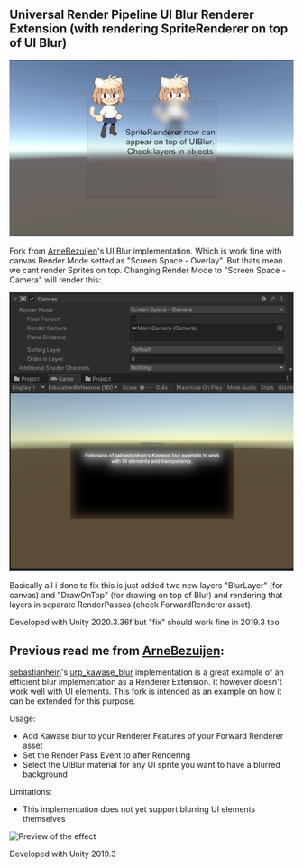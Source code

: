 ## Universal Render Pipeline UI Blur Renderer Extension (with rendering SpriteRenderer on top of UI Blur)
![Main cats example](CatsExample.PNG)

Fork from [ArneBezuijen](https://github.com/ArneBezuijen)'s UI Blur implementation. Which is work fine with canvas Render Mode setted as "Screen Space - Overlay". 
But thats mean we cant render Sprites on top. Changing Render Mode to "Screen Space - Camera" will render this:

![Brocken render](BlurWithCameraScreenSpace.PNG)

Basically all i done to fix this is just added two new layers "BlurLayer" (for canvas) and "DrawOnTop" (for drawing on top of Blur) and rendering that layers in separate RenderPasses (check ForwardRenderer asset).

Developed with Unity 2020.3.36f but "fix" should work fine in 2019.3 too

## Previous read me from [ArneBezuijen](https://github.com/ArneBezuijen):
[sebastianhein](https://github.com/sebastianhein)'s [urp_kawase_blur](https://github.com/sebastianhein/urp_kawase_blur) implementation is a great example of an efficient blur implementation as a Renderer Extension. It however doesn't work well with UI elements. This fork is intended as an example on how it can be extended for this purpose. 

Usage:
* Add Kawase blur to your Renderer Features of your Forward Renderer asset
* Set the Render Pass Event to after Rendering
* Select the UIBlur material for any UI sprite you want to have a blurred background

Limitations:
* This implementation does not yet support blurring UI elements themselves

![Preview of the effect](blur.png)

Developed with Unity 2019.3
